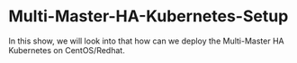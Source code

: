 # Multi-Master-HA-Kubernetes-Setup
In this show, we will look into that how can we deploy the Multi-Master HA Kubernetes on CentOS/Redhat. 
